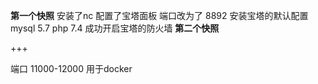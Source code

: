 **第一个快照**
安装了nc
配置了宝塔面板 端口改为了 8892
安装宝塔的默认配置  mysql 5.7 php 7.4
成功开启宝塔的防火墙
**第二个快照**

+++

端口 11000-12000 用于docker